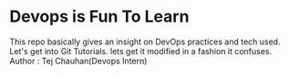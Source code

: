 # Devops is Fun To Learn
This repo basically gives an insight on DevOps practices and tech used.
<br>
Let's get into Git Tutorials.
lets get it modified in a fashion it confuses.
<br>
Author : Tej Chauhan(Devops Intern)
